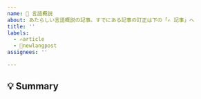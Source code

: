 ```yaml
---
name: 🍃 言語概説
about: あたらしい言語概説の記事。すでにある記事の訂正は下の「✍ 記事」へ
title: ''
labels:
  - ✍article
  - 🍃newlangpost
assignees: ''

---
```


<!--
Issueありがとうございます!
まず初めに, Issueの重複を避けるために, そのIssueが既に報告されていないか確認してください.
-->

<!--
【タイトルについて】
このIssueのタイトルは 日本語での言語名 だけにしてください。
正常に入力された場合、自動的に空白記事が作成され、リンクがコメントされます。

正しい例) ロシア語
誤った例) ロシア語の言語概説
誤った例) 言語概説: ロシア語
-->

## 💡 Summary

<!-- 何を書いてほしいか，どの記事が間違っているかを簡単にまとめてください -->
